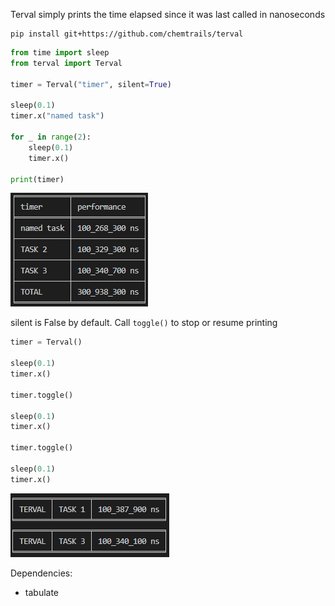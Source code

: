 Terval simply prints the time elapsed since it was last called in nanoseconds

```
pip install git+https://github.com/chemtrails/terval
```

```py
from time import sleep
from terval import Terval

timer = Terval("timer", silent=True)

sleep(0.1)
timer.x("named task")

for _ in range(2):
    sleep(0.1)
    timer.x()

print(timer)
```

![image](https://raw.githubusercontent.com/chemtrails/terval/master/images/terminal.png)

silent is False by default. Call `toggle()` to stop or resume printing

```py
timer = Terval()

sleep(0.1)
timer.x()

timer.toggle()

sleep(0.1)
timer.x()

timer.toggle()

sleep(0.1)
timer.x()
```

![image](https://raw.githubusercontent.com/chemtrails/terval/master/images/terminal2.png)

Dependencies:
- tabulate
